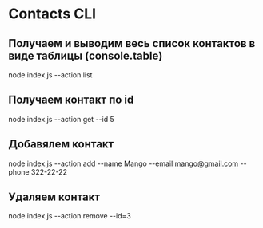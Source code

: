 # Contacts CLI

## Получаем и выводим весь список контактов в виде таблицы (console.table)

node index.js --action list

## Получаем контакт по id

node index.js --action get --id 5

## Добавялем контакт

node index.js --action add --name Mango --email mango@gmail.com --phone 322-22-22

## Удаляем контакт

node index.js --action remove --id=3
